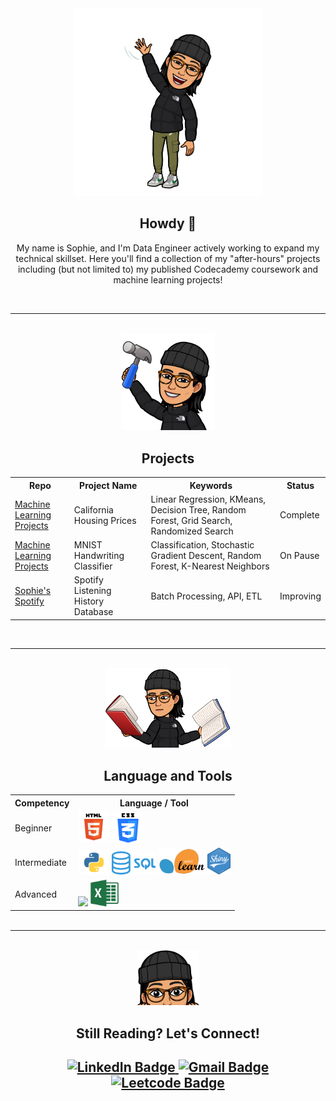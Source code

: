 <html>
    <body>
        <div id="header" align="center">
        <img src="images/howdy.PNG" alt="Local Image" width="300"/>
        </div>
        <div id="h1" align="center">
        <h2 style="text-align: center"> Howdy 🤠</h2>
        <p style="text-align: center">My name is Sophie, and I'm Data Engineer actively working to expand my technical skillset. Here you'll find a collection of my "after-hours" projects including (but not limited to) my published Codecademy coursework and machine learning projects!</p>
        </div>
        <br>
        <hr>
        <br>
        <div id="header" align="center">
        <img src="images/projects.PNG" alt="Local Image" width="150"/>
        </div>
        <div id="h1" align="center">
        <h2 style="text-align: center">Projects</h2>
            <div id="projects-table">
            <table>
                <tr>
                <th>Repo</th>
                <th>Project Name</th>
                <th>Keywords</th>
                <th>Status</th>
                </tr>
                <tr>
                <td><a href="https://github.com/srmarshall0/machine_learning_projects.git">Machine Learning Projects</td>
                <td>California Housing Prices</td>
                <td>Linear Regression, KMeans, Decision Tree, Random Forest, Grid Search, Randomized Search</td>
                <td>Complete</td>
                </tr>
                <tr>
                <td><a href="https://github.com/srmarshall0/machine_learning_projects.git">Machine Learning Projects</td>
                <td>MNIST Handwriting Classifier</td>
                <td>Classification, Stochastic Gradient Descent, Random Forest, K-Nearest Neighbors </td>
                <td>On Pause</td>
                </tr>
                <tr>
                <td><a href="https://github.com/srmarshall0/sophies_spotify.git">Sophie's Spotify</td>
                <td>Spotify Listening History Database</td>
                <td>Batch Processing, API, ETL</td>
                <td>Improving</td>
                </tr>
            </table>
            </div>
        </div>
        <br>
        <hr>
        <br>
        <div id="header" align="center">
        <img src="images/languages_and_tools.PNG" alt="Local Image" width="200"/>
        </div>
        <div id="h1" align="center">
            <h2 style="text-align: center">Language and Tools</h2>
            <div id="languages-table">
                <table width="100%" style="margin: 0px;">
                    <tr>
                    <th>Competency</th>
                    <th>Language / Tool</th>
                    </tr>
                    <tr>
                    <td>Beginner</td>
                    <td><img src="images/html.png" width=50>
                        <img src="images/css.png" width=52></td>
                    </tr>
                    <tr>
                    <td>Intermediate</td>
                    <td><img src="images/python.png" width=50>
                        <img src="images/sql.png" width=70>
                        <img src="images/sklearn.png" width=75>
                        <img src="images/r_shiny.png" width=37></td>
                    </tr>
                    <tr>
                    <td>Advanced</td>
                    <td><img src="images/r.png" width=50>
                        <img src="images/excel.png" width=45></td>
                    </tr>
                </table>
            </div>
        </div>
        <br>
        <hr>
        <br>
        <div id="header" align="center">
        <img src="images/still_here.PNG" alt="Local Image" width="100"/>
        </div>
        <div id="h1" align="center">
            <h2 style="text-align: center">Still Reading? Let's Connect!<h2>
            <div id="badges" align="center">
                <a href="https://www.linkedin.com/in/sophie-marshall-07592a192/">
                    <img src="https://img.shields.io/badge/LinkedIn-blue?style=for-the-badge&logo=linkedin&logoColor=white" alt="LinkedIn Badge"/>
                </a>
                <a href="mailto:sophie.marshall98@gmail.com?subject=GitHub Connection:">
                    <img src="https://img.shields.io/badge/Gmail-red?style=for-the-badge&logo=gmail&logoColor=white" alt="Gmail Badge"/>
                </a>
                <a href="https://leetcode.com/srmarshall2/">
                    <img src="https://img.shields.io/badge/Leetcode-black?style=for-the-badge&logo=leetcode&logoColor=white" alt="Leetcode Badge"/>
                </a>
            </div>
        </div>                      
    </body>
</html>
